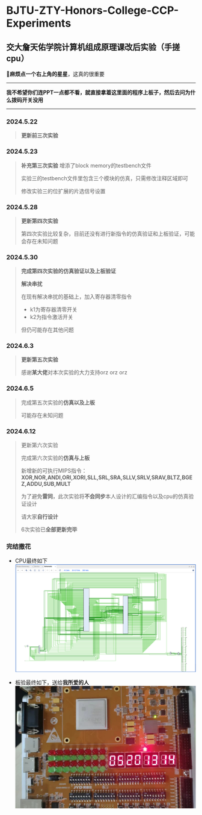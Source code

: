 # BJTU-ZTY-Honors-College-CCP-Experiments

## 交大詹天佑学院计算机组成原理课改后实验（手搓cpu）

🌟**麻烦点一个右上角的星星**，这真的很重要

*****   
 
**我不希望你们连PPT一点都不看，就直接拿着这里面的程序上板子，然后去问为什么拨码开关没用**

*****

### 2024.5.22

> **更新前三次实验**

### 2024.5.23

> **补充第三次实验**
> 增添了block memory的testbench文件
> 
> 实验三的testbench文件里包含三个模块的仿真，只需修改注释区域即可
>
> 修改实验三的位扩展的片选信号设置
> 

### 2024.5.28

> **更新第四次实验**
>
> 第四次实验比较复杂，目前还没有进行新指令的仿真验证和上板验证，可能会存在未知问题
>

### 2024.5.30

>
>**完成第四次实验的仿真验证以及上板验证**
>
>**解决串扰**
>
>在现有解决串扰的基础上，加入寄存器清零指令
> - k1为寄存器清零开关
> - k2为指令激活开关
> 
>但仍可能存在其他问题

### 2024.6.3

>**更新第五次实验**
>
>感谢**某大佬**对本次实验的大力支持orz orz orz
>

### 2024.6.5

> 完成第五次实验的**仿真以及上板**
> 
> 可能存在未知问题

### 2024.6.12

> 更新第六次实验
>
> 完成第六次实验的**仿真与上板**
>
> 新增新的可执行MIPS指令：**XOR,NOR,ANDI,ORI,XORI,SLL,SRL,SRA,SLLV,SRLV,SRAV,BLTZ,BGEZ,ADDU,SUB,MULT**
>
> 为了避免**雷同**，此次实验将**不会同步**本人设计的汇编指令以及cpu的仿真验证设计
>
> 请大家**自行设计**
>
> 6次实验已**全部更新完毕**
>
> 

### 完结撒花

- CPU最终如下
![cpu](https://github.com/Pengo0o/BJTU-ZTY-Honors-College-CCP-Experiments/blob/main/img/CPU.png)

- 板验最终如下，送给**我所爱的人**
![final_result](https://github.com/Pengo0o/BJTU-ZTY-Honors-College-CCP-Experiments/blob/main/img/final_result.jpg)
